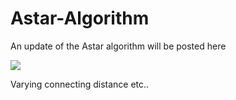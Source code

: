 # Astar-Algorithm
An update of the Astar algorithm will be posted here




![](AStar.gif)


Varying connecting distance etc..
